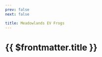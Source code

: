 ```yaml
---
prev: false
next: false

title: Meadowlands EV Frogs
---
```

# {{ $frontmatter.title }}

<ImageLink path="maps/" :name="$frontmatter.title" :alt="$frontmatter.title + ' Map'" />

